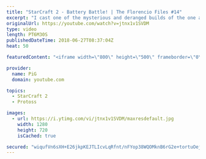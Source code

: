 ```yaml
---
title: "StarCraft 2 - Battery Battle! | The Florencio Files #14"
excerpt: "I cast one of the mysterious and deranged builds of the one and only Florencio, the dude that invented the proxy nexus recall rush   -- Watch live at https://www.twitch.tv/x5_pig"
originalUrl: https://youtube.com/watch?v=jtnx1v1SVDM
type: video
length: PT6M30S
publishedDateTime: 2018-06-27T08:37:04Z
heat: 50

featuredContent: "<iframe width=\"800\" height=\"500\" frameborder=\"0\" src=\"https://www.youtube.com/embed/jtnx1v1SVDM\" allow=\"accelerometer; autoplay; encrypted-media; gyroscope; picture-in-picture\" allowfullscreen></iframe>"

provider:
  name: PiG
  domain: youtube.com

topics:
  - StarCraft 2
  - Protoss

images:
  - url: https://i.ytimg.com/vi/jtnx1v1SVDM/maxresdefault.jpg
    width: 1280
    height: 720
    isCached: true

secured: "wiqufVn6sXH+E26jkpKEJTLIcvLqRfnt/nFYop38WQOMknB6rG2e+tortuOejjs2mEt5rhPwskM/yoCduw9rs+5jd/MqnnyOdBBdaVwvw7U9cji5aEDs69KksSOhw2Nl/QFI1xsn2CwKGJW5qzYCOOQwjQVdJ+oNkORrAtMAjwxI876T7AUzgTKJth0JaCgXBb3kTiwf8jox0b7pGtP7uljRmLsGJVXDCZ3wKBcgNw8ZDbskR8/6CFi9Z8pSjHxpKR1ZbJtcNks3jTG597HJ48A9gTwBkWH9dVB/JRMIzOJdn5vdJe3I0XQ6jXZAEsHgPkDXfNTXFWkLwjTAkasc8eD4Aqj6jh+3wCXYoj+kUfQ4APixjyWiWP1Sf/nqi09AunuD3yPzlaoOQoFKEhBhh5DVuxkRxZfz27UwcExixUI=;OKzlAFBnZW64jhva1rFm9g=="
---
```


